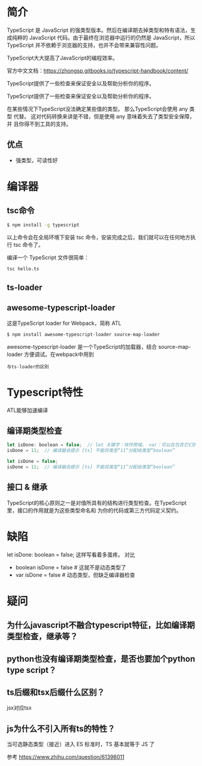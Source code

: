 


# 简介

TypeScript 是 JavaScript 的强类型版本。然后在编译期去掉类型和特有语法，生成纯粹的 JavaScript 代码。由于最终在浏览器中运行的仍然是 JavaScript，所以 TypeScript 并不依赖于浏览器的支持，也并不会带来兼容性问题。

TypeScript大大提高了JavaScript的编程效率。

官方中文文档：https://zhongsp.gitbooks.io/typescript-handbook/content/


TypeScript提供了一些检查来保证安全以及帮助分析你的程序。


TypeScript提供了一些检查来保证安全以及帮助分析你的程序。

在某些情况下TypeScript没法确定某些值的类型。 那么TypeScript会使用 any 类型
代替。 这对代码转换来讲是不错，但是使用 any 意味着失去了类型安全保障，并
且你得不到工具的支持。

## 优点

- 强类型，可读性好


# 编译器

## tsc命令

```sh
$ npm install -g typescript
```

以上命令会在全局环境下安装 tsc 命令，安装完成之后，我们就可以在任何地方执行 tsc 命令了。

编译一个 TypeScript 文件很简单：
```sh
tsc hello.ts
```

## ts-loader

## awesome-typescript-loader
这是TypeScript loader for Webpack，简称 ATL

```sh
$ npm install awesome-typescript-loader source-map-loader
```

awesome-typescript-loader 是一个TypeScript的加载器，结合 source-map-loader 方便调试。在webpack中用到

`与ts-loader的区别`

# Typescript特性

ATL能够加速编译

## 编译期类型检查

```js
let isDone: boolean = false;  // let 关键字：块作用域。 var：可以在包含它们的函数外访问
isDone = 11;  // 编译器会提示 [ts] 不能将类型“11”分配给类型“boolean”
```

```js
let isDone = false;
isDone = 11;  // 编译器会提示 [ts] 不能将类型“11”分配给类型“boolean”
```

## 接口 & 继承

TypeScript的核心原则之一是对值所具有的结构进行类型检查。在TypeScript里，接口的作用就是为这些类型命名和
为你的代码或第三方代码定义契约。

# 缺陷

let isDone: boolean = false; 这样写看着多蛋疼。
对比
- boolean isDone = false  # 这就不是动态类型了
- var isDone = false  # 动态类型，但缺乏编译器检查

# 疑问

## 为什么javascript不融合typescript特征，比如编译期类型检查，继承等？



## python也没有编译期类型检查，是否也要加个python type script？


## ts后缀和tsx后缀什么区别？

jsx对应tsx

## js为什么不引入所有ts的特性？

当可选静态类型（接近）进入 ES 标准时，TS 基本就等于 JS 了

参考 https://www.zhihu.com/question/61398011
